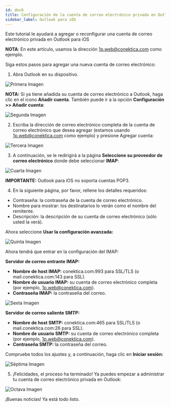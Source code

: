 ```yaml
---
id: doc6
title: Configuración de la cuenta de correo electrónico privada en Outlook para iOS
sidebar_label: Outlook para iOS
---
```

Este tutorial le ayudará a agregar o reconfigurar una cuenta de correo electrónico privada en Outlook para iOS

**NOTA**: En este artículo, usamos la dirección 1p.web@conektica.com como ejemplo. 

Siga estos pasos para agregar una nueva cuenta de correo electrónico:

1. Abra Outlook en su dispositivo. 

![Primera Imagen](https://github.com/adanuriplata/cnk-external-doku/blob/master/static/img/OutlookiOS/1.1P.PNG?raw=true)

**NOTA:** Si ya tiene añadida su cuenta de correo electrónico a Outlook, haga clic en el icono **Añadir cuenta**. También puede ir a la opción **Configuración >> Añadir cuenta**: 

![Segunda Imagen](https://raw.githubusercontent.com/adanuriplata/cnk-external-doku/master/static/img/OutlookiOS/1P.png)

2. Escriba la dirección de correo electrónico completa de la cuenta de correo electrónico que desea agregar (estamos usando 1p.web@conektica.com como ejemplo) y presione Agregar cuenta: 

![Tercera Imagen](https://raw.githubusercontent.com/adanuriplata/cnk-external-doku/master/static/img/OutlookiOS/2P.PNG)

3. A continuación, se le redirigirá a la página **Seleccione su proveedor de correo electrónico** donde debe seleccionar **IMAP**: 

![Cuarta Imagen](https://raw.githubusercontent.com/adanuriplata/cnk-external-doku/master/static/img/OutlookiOS/5P.PNG)

**IMPORTANTE:** Outlook para iOS no soporta cuentas POP3. 

4. En la siguiente página, por favor, rellene los detalles requeridos: 
- Contraseña: la contraseña de la cuenta de correo electrónico.
- Nombre para mostrar: los destinatarios lo verán como el nombre del remitente.
- Descripción: la descripción de su cuenta de correo electrónico (sólo usted la verá).

Ahora seleccione **Usar la configuración avanzada:**

![Quinta Imagen](https://raw.githubusercontent.com/adanuriplata/cnk-external-doku/master/static/img/OutlookiOS/6P.PNG) 

Ahora tendrá que entrar en la configuración del IMAP: 

**Servidor de correo entrante IMAP:**
- **Nombre de host IMAP:** conektica.com:993 para SSL/TLS (o mail.conektica.com:143 para SSL).
- **Nombre de usuario IMAP:** su cuenta de correo electrónico completa (por ejemplo, 1p.web@conektica.com).
- **Contraseña IMAP:** la contraseña del correo.

![Sexta Imagen](https://raw.githubusercontent.com/adanuriplata/cnk-external-doku/master/static/img/OutlookiOS/7P.PNG)

**Servidor de correo saliente SMTP:**
- **Nombre de host SMTP:** conektica.com:465 para SSL/TLS (o mail.conektica.com:26 para SSL).
- **Nombre de usuario SMTP:** su cuenta de correo electrónico completa (por ejemplo, 1p.web@conektica.com).
- **Contraseña SMTP:** la contraseña del correo.

Compruebe todos los ajustes y, a continuación, haga clic en **Iniciar sesión:**

![Séptima Imagen](https://raw.githubusercontent.com/adanuriplata/cnk-external-doku/master/static/img/OutlookiOS/8P.PNG)

5. ¡Felicidades, el proceso ha terminado! Ya puedes empezar a administrar tu cuenta de correo electrónico privada en Outlook:

![Octava Imagen](https://raw.githubusercontent.com/adanuriplata/cnk-external-doku/master/static/img/OutlookiOS/9P.PNG)

¡Buenas noticias! Ya está todo listo. 











